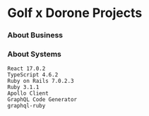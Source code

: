 # Golf x Dorone Projects

### About Business

### About Systems
```
React 17.0.2
TypeScript 4.6.2
Ruby on Rails 7.0.2.3
Ruby 3.1.1
Apollo Client
GraphQL Code Generator
graphql-ruby
```